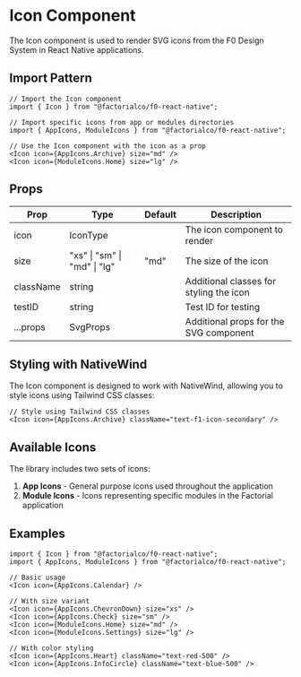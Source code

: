 # Icon Component

The Icon component is used to render SVG icons from the F0 Design System in React Native applications.

## Import Pattern

```tsx
// Import the Icon component
import { Icon } from "@factorialco/f0-react-native";

// Import specific icons from app or modules directories
import { AppIcons, ModuleIcons } from "@factorialco/f0-react-native";

// Use the Icon component with the icon as a prop
<Icon icon={AppIcons.Archive} size="md" />
<Icon icon={ModuleIcons.Home} size="lg" />
```

## Props

| Prop      | Type                         | Default | Description                             |
| --------- | ---------------------------- | ------- | --------------------------------------- |
| icon      | IconType                     |         | The icon component to render            |
| size      | "xs" \| "sm" \| "md" \| "lg" | "md"    | The size of the icon                    |
| className | string                       |         | Additional classes for styling the icon |
| testID    | string                       |         | Test ID for testing                     |
| ...props  | SvgProps                     |         | Additional props for the SVG component  |

## Styling with NativeWind

The Icon component is designed to work with NativeWind, allowing you to style icons using Tailwind CSS classes:

```tsx
// Style using Tailwind CSS classes
<Icon icon={AppIcons.Archive} className="text-f1-icon-secondary" />
```

## Available Icons

The library includes two sets of icons:

1. **App Icons** - General purpose icons used throughout the application
2. **Module Icons** - Icons representing specific modules in the Factorial application

## Examples

```tsx
import { Icon } from "@factorialco/f0-react-native";
import { AppIcons, ModuleIcons } from "@factorialco/f0-react-native";

// Basic usage
<Icon icon={AppIcons.Calendar} />

// With size variant
<Icon icon={AppIcons.ChevronDown} size="xs" />
<Icon icon={AppIcons.Check} size="sm" />
<Icon icon={ModuleIcons.Home} size="md" />
<Icon icon={ModuleIcons.Settings} size="lg" />

// With color styling
<Icon icon={AppIcons.Heart} className="text-red-500" />
<Icon icon={AppIcons.InfoCircle} className="text-blue-500" />
```
